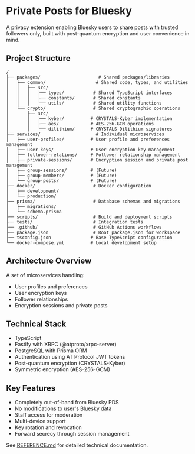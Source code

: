 # Private Posts for Bluesky

A privacy extension enabling Bluesky users to share posts with trusted followers only, built with post-quantum encryption and user convenience in mind.

## Project Structure

```
/
├── packages/                      # Shared packages/libraries
│   ├── common/                   # Shared code, types, and utilities
│   │   ├── src/
│   │   │   ├── types/           # Shared TypeScript interfaces
│   │   │   ├── constants/       # Shared constants
│   │   │   └── utils/           # Shared utility functions
│   └── crypto/                  # Shared cryptographic operations
│       ├── src/
│       │   ├── kyber/          # CRYSTALS-Kyber implementation
│       │   ├── aes/            # AES-256-GCM operations
│       │   └── dilithium/      # CRYSTALS-Dilithium signatures
├── services/                     # Individual microservices
│   ├── user-profiles/          # User profile and preferences management
│   ├── user-keys/              # User encryption key management
│   ├── follower-relations/     # Follower relationship management
│   ├── private-sessions/       # Encryption session and private post management
│   ├── group-sessions/         # (Future)
│   ├── group-members/          # (Future)
│   └── group-posts/            # (Future)
├── docker/                      # Docker configuration
│   ├── development/
│   └── production/
├── prisma/                      # Database schemas and migrations
│   ├── migrations/
│   └── schema.prisma
├── scripts/                     # Build and deployment scripts
├── tests/                       # Integration tests
├── .github/                     # GitHub Actions workflows
├── package.json                 # Root package.json for workspace
├── tsconfig.json               # Base TypeScript configuration
└── docker-compose.yml          # Local development setup
```

## Architecture Overview

A set of microservices handling:

- User profiles and preferences
- User encryption keys
- Follower relationships
- Encryption sessions and private posts

## Technical Stack

- TypeScript
- Fastify with XRPC (@atproto/xrpc-server)
- PostgreSQL with Prisma ORM
- Authentication using AT Protocol JWT tokens
- Post-quantum encryption (CRYSTALS-Kyber)
- Symmetric encryption (AES-256-GCM)

## Key Features

- Completely out-of-band from Bluesky PDS
- No modifications to user's Bluesky data
- Staff access for moderation
- Multi-device support
- Key rotation and revocation
- Forward secrecy through session management

See [REFERENCE.md](REFERENCE.md) for detailed technical documentation.

